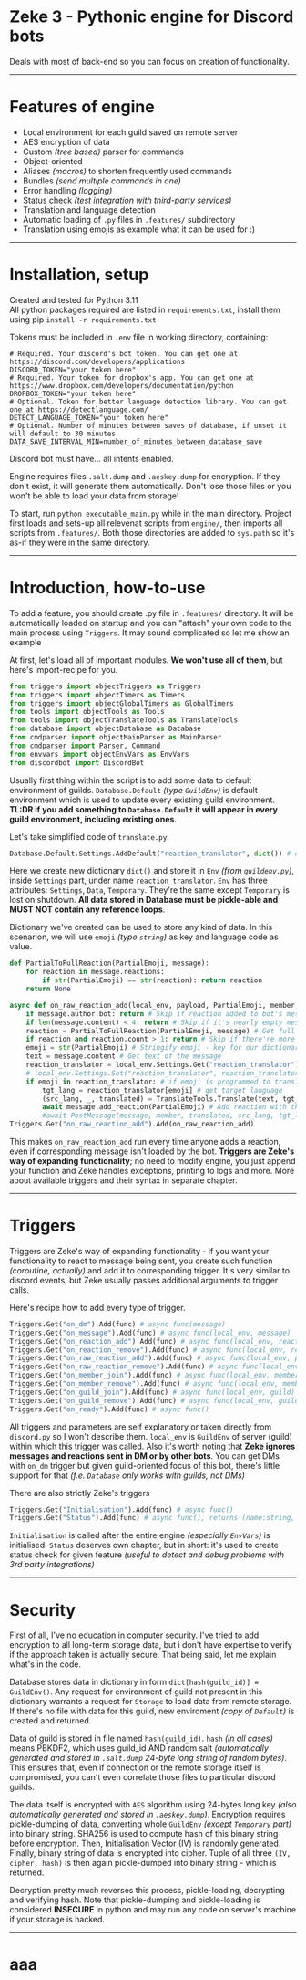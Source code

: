 # Zeke 3 - Pythonic engine for Discord bots
Deals with most of back-end so you can focus on creation of functionality.

---

# Features of engine

- Local environment for each guild saved on remote server
- AES encryption of data
- Custom <i>(tree based)</i> parser for commands
- Object-oriented
- Aliases <i>(macros)</i> to shorten frequently used commands
- Bundles <i>(send multiple commands in one)</i>
- Error handling <i>(logging)</i>
- Status check <i>(test integration with third-party services)</i>
- Translation and language detection
- Automatic loading of ```.py``` files in ```.features/``` subdirectory
- Translation using emojis as example what it can be used for :)

---

# Installation, setup

Created and tested for Python 3.11  
All python packages required are listed in ```requirements.txt```, install them using pip ```install -r requirements.txt```  

Tokens must be included in ```.env``` file in working directory, containing:  
```env
# Required. Your discord's bot token, You can get one at https://discord.com/developers/applications
DISCORD_TOKEN="your token here"
# Required. Your token for dropbox's app. You can get one at https://www.dropbox.com/developers/documentation/python
DROPBOX_TOKEN="your token here"
# Optional. Token for better language detection library. You can get one at https://detectlanguage.com/
DETECT_LANGUAGE_TOKEN="your token here"
# Optional. Number of minutes between saves of database, if unset it will default to 30 minutes
DATA_SAVE_INTERVAL_MIN=number_of_minutes_between_database_save
```
Discord bot must have... all intents enabled.  

Engine requires files ```.salt.dump``` and ```.aeskey.dump``` for encryption. If they don't exist, it will generate them automatically. Don't lose those files or you won't be able to load your data from storage!  

To start, run ```python executable_main.py``` while in the main directory. Project first loads and sets-up all relevenat scripts from ```engine/```, then imports all scripts from ```.features/```. Both those directories are added to ```sys.path``` so it's as-if they were in the same directory.

---

# Introduction, how-to-use

To add a feature, you should create .py file in ```.features/``` directory. It will be automatically loaded on startup and you can "attach" your own code to the main process using ```Triggers```. It may sound complicated so let me show an example

At first, let's load all of important modules. <b>We won't use all of them</b>, but here's import-recipe for you.
```py
from triggers import objectTriggers as Triggers
from triggers import objectTimers as Timers
from triggers import objectGlobalTimers as GlobalTimers
from tools import objectTools as Tools
from tools import objectTranslateTools as TranslateTools
from database import objectDatabase as Database
from cmdparser import objectMainParser as MainParser
from cmdparser import Parser, Command
from envvars import objectEnvVars as EnvVars
from discordbot import DiscordBot
```

Usually first thing within the script is to add some data to default environment of guilds. ```Database.Default``` <i>(type ```GuildEnv```)</i> is default environment which is used to update every existing guild environment. <b>TL:DR if you add something to ```Database.Default``` it will appear in every guild environment, including existing ones</b>.  

Let's take simplified code of ```translate.py```:
```py
Database.Default.Settings.AddDefault("reaction_translator", dict()) # dict[emoji] = tgt_lang
```
Here we create new dictionary ```dict()``` and store it in ```Env``` <i>(from ```guildenv.py```)</i>, inside ```Settings``` part, under name ```reaction_translator```. ```Env``` has three attributes: ```Settings```, ```Data```, ```Temporary```. They're the same except ```Temporary``` is lost on shutdown. <b>All data stored in Database must be pickle-able and MUST NOT contain any reference loops</b>.

Dictionary we've created can be used to store any kind of data. In this scenarion, we will use ```emoji``` <i>(type ```string```)</i> as key and language code as value.

```py
def PartialToFullReaction(PartialEmoji, message):
    for reaction in message.reactions:
        if str(PartialEmoji) == str(reaction): return reaction
    return None

async def on_raw_reaction_add(local_env, payload, PartialEmoji, member, guild, message):
    if message.author.bot: return # Skip if reaction added to bot's message
    if len(message.content) < 4: return # Skip if it's nearly empty message
    reaction = PartialToFullReaction(PartialEmoji, message) # Get full version of partial reaction (those are discord types)
    if reaction and reaction.count > 1: return # Skip if there're more such reactions already added
    emoji = str(PartialEmoji) # Stringify emoji - key for our dictionary
    text = message.content # Get text of the message
    reaction_translator = local_env.Settings.Get("reaction_translator") # get reference to dictionary object
    # local_env.Settings.Set("reaction_translator", reaction_translator) # If your data can't be accessed with a refence (python number, for example) you can set this value later with Env.Set
    if emoji in reaction_translator: # if emoji is programmed to translate message
        tgt_lang = reaction_translator[emoji] # get target language
        (src_lang, _, translated) = TranslateTools.Translate(text, tgt_lang) # Get src_lang, tgt_lang and translated text
        await message.add_reaction(PartialEmoji) # Add reaction with the same emoji, so users can't spam-translate the same message
        #await PostMessage(message, member, translated, src_lang, tgt_lang) # send message with translation
Triggers.Get("on_raw_reaction_add").Add(on_raw_reaction_add)
```

This makes ```on_raw_reaction_add``` run every time anyone adds a reaction, even if corresponding message isn't loaded by the bot. <b>Triggers are Zeke's way of expanding functionality</b>; no need to modify engine, you just append your function and Zeke handles exceptions, printing to logs and more. More about available triggers and their syntax in separate chapter.  

---

# Triggers

Triggers are Zeke's way of expanding functionality - if you want your functionality to react to message being sent, you create such function <i>(coroutine, actually)</i> and add it to corresponding trigger. It's very similar to discord events, but Zeke usually passes additional arguments to trigger calls.  

Here's recipe how to add every type of trigger.  
```py
Triggers.Get("on_dm").Add(func) # async func(message)
Triggers.Get("on_message").Add(func) # async func(local_env, message)
Triggers.Get("on_reaction_add").Add(func) # async func(local_env, reaction, user)
Triggers.Get("on_reaction_remove").Add(func) # async func(local_env, reaction, user)
Triggers.Get("on_raw_reaction_add").Add(func) # async func(local_env, payload, emoji, member, guild, message)
Triggers.Get("on_raw_reaction_remove").Add(func) # async func(local_env, payload, emoji, member, guild, message)
Triggers.Get("on_member_join").Add(func) # async func(local_env, member)
Triggers.Get("on_member_remove").Add(func) # async func(local_env, member)
Triggers.Get("on_guild_join").Add(func) # async func(local_env, guild)
Triggers.Get("on_guild_remove").Add(func) # async func(local_env, guild)
Triggers.Get("on_ready").Add(func) # async func()
```
All triggers and parameters are self explanatory or taken directly from ```discord.py``` so I won't describe them. ```local_env``` is ```GuildEnv``` of server (guild) within which this trigger was called. Also it's worth noting that <b>Zeke ignores messages and reactions sent in DM or by other bots</b>. You can get DMs with ```on_dm``` trigger but given guild-oriented focus of this bot, there's little support for that <i>(f.e. ```Database``` only works with guilds, not DMs)</i>  

There are also strictly Zeke's triggers
```py
Triggers.Get("Initialisation").Add(func) # async func()
Triggers.Get("Status").Add(func) # async func(), returns (name:string, result:bool, err_mess:string)
```
```Initialisation``` is called after the entire engine <i>(especially ```EnvVars```)</i> is initialised. ```Status``` deserves own chapter, but in short: it's used to create status check for given feature <i>(useful to detect and debug problems with 3rd party integrations)</i>

---

# Security

First of all, I've no education in computer security. I've tried to add encryption to all long-term storage data, but i don't have expertise to verify if the approach taken is actually secure. That being said, let me explain what's in the code.  

Database stores data in dictionary in form ```dict[hash(guild_id)] = GuildEnv()```. Any request for environment of guild not present in this dictionary warrants a request for ```Storage``` to load data from remote storage. If there's no file with data for this guild, new enviroment <i>(copy of ```Default```)</i> is created and returned.  

Data of guild is stored in file named ```hash(guild_id)```. ```hash``` <i>(in all cases)</i> means PBKDF2, which uses guild_id AND random salt <i>(automatically generated and stored in ```.salt.dump``` 24-byte long string of random bytes)</i>. This ensures that, even if connection or the remote storage itself is compromised, you can't even correlate those files to particular discord guilds.  

The data itself is encrypted with ```AES``` algorithm using 24-bytes long key <i>(also automatically generated and stored in ```.aeskey.dump```)</i>. Encryption requires pickle-dumping of data, converting whole ```GuildEnv``` <i>(except ```Temporary``` part)</i> into binary string. SHA256 is used to compute hash of this binary string before encryption. Then, Initialisation Vector (IV) is randomly generated. Finally, binary string of data is encrypted into cipher. Tuple of all three ```(IV, cipher, hash)``` is then again pickle-dumped into binary string - which is returned.  

Decryption pretty much reverses this process, pickle-loading, decrypting and verifying hash. Note that pickle-dumping and pickle-loading is considered <b>INSECURE</b> in python and may run any code on server's machine if your storage is hacked. 

---

# aaa
